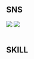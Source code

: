 ## SNS

<a href="https://velog.io/@bysungjoon"><img src="https://img.shields.io/badge/Velog-3DDC84?style=badge&logo=Blogger&logoColor=white"/></a>
<a href="https://www.instagram.com/runxsj/"><img src="https://img.shields.io/badge/Instagram-E4405F?style=badge&logo=Instagram&logoColor=white"/></a>
</br>
</br>

## SKILL
